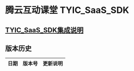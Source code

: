 # 腾云互动课堂 TYIC_SaaS_SDK 

## [TYIC_SaaS_SDK集成说明](TYIC_SaaS_SDK使用说明.md)

## 版本历史

| 日期 | 版本号 |  更新说明 |
|:---------:|:--------:|:-------- |

